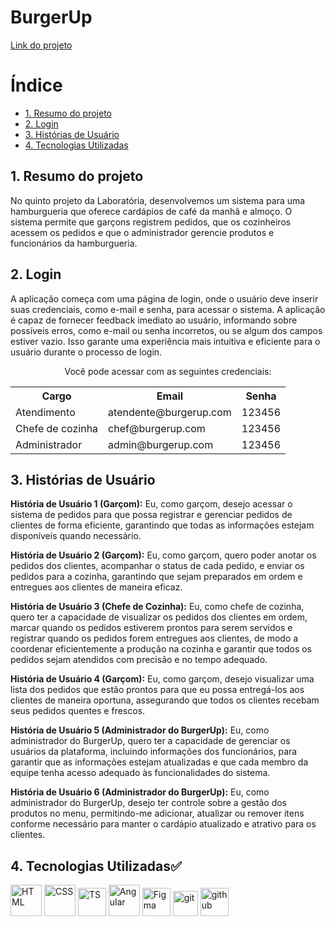 # BurgerUp

[Link do projeto](https://burger-up-omega.vercel.app/)

# Índice

* [1. Resumo do projeto](#1-resumo-do-projeto)
* [2. Login](#2-login)
* [3. Histórias de Usuário](#3-histórias-de-usuario)
* [4. Tecnologias Utilizadas](#4-tecnologias-utilizadas)

## 1. Resumo do projeto

No quinto projeto da Laboratória, desenvolvemos um sistema para uma hamburgueria que oferece cardápios de café da manhã e almoço. O sistema permite que garçons registrem pedidos, que os cozinheiros acessem os pedidos e que o administrador gerencie produtos e funcionários da hamburgueria.

## 2. Login

A aplicação começa com uma página de login, onde o usuário deve inserir suas credenciais, como e-mail e senha, para acessar o sistema. A aplicação é capaz de fornecer feedback imediato ao usuário, informando sobre possíveis erros, como e-mail ou senha incorretos, ou se algum dos campos estiver vazio. Isso garante uma experiência mais intuitiva e eficiente para o usuário durante o processo de login.

<div align="center">
  Você pode acessar com as seguintes credenciais: <br>
  
  <table>
    <tr>
      <th>Cargo</th>
      <th>Email</th>
      <th>Senha</th>
    </tr>
    <tr>
      <td>Atendimento</td>
      <td>atendente@burgerup.com</td>
      <td>123456</td>
    </tr>
    <tr>
      <td>Chefe de cozinha</td>
      <td>chef@burgerup.com</td>
      <td>123456</td>
    </tr>
    <tr>
      <td>Administrador</td>
      <td>admin@burgerup.com</td>
      <td>123456</td>
    </tr>
  </table>
</div>

## 3. Histórias de Usuário

<strong>História de Usuário 1 (Garçom):</strong> Eu, como garçom, desejo acessar o sistema de pedidos para que possa registrar e gerenciar pedidos de clientes de forma eficiente, garantindo que todas as informações estejam disponíveis quando necessário.

<strong>História de Usuário 2 (Garçom):</strong> Eu, como garçom, quero poder anotar os pedidos dos clientes, acompanhar o status de cada pedido, e enviar os pedidos para a cozinha, garantindo que sejam preparados em ordem e entregues aos clientes de maneira eficaz.

<strong>História de Usuário 3 (Chefe de Cozinha):</strong> Eu, como chefe de cozinha, quero ter a capacidade de visualizar os pedidos dos clientes em ordem, marcar quando os pedidos estiverem prontos para serem servidos e registrar quando os pedidos forem entregues aos clientes, de modo a coordenar eficientemente a produção na cozinha e garantir que todos os pedidos sejam atendidos com precisão e no tempo adequado.

<strong>História de Usuário 4 (Garçom):</strong> Eu, como garçom, desejo visualizar uma lista dos pedidos que estão prontos para que eu possa entregá-los aos clientes de maneira oportuna, assegurando que todos os clientes recebam seus pedidos quentes e frescos.

<strong>História de Usuário 5 (Administrador do BurgerUp):</strong> Eu, como administrador do BurgerUp, quero ter a capacidade de gerenciar os usuários da plataforma, incluindo informações dos funcionários, para garantir que as informações estejam atualizadas e que cada membro da equipe tenha acesso adequado às funcionalidades do sistema.

<strong>História de Usuário 6 (Administrador do BurgerUp):</strong> Eu, como administrador do BurgerUp, desejo ter controle sobre a gestão dos produtos no menu, permitindo-me adicionar, atualizar ou remover itens conforme necessário para manter o cardápio atualizado e atrativo para os clientes.

## 4. Tecnologias Utilizadas✅ 
<img alt="HTML" height="50" src="https://cdn2.iconfinder.com/data/icons/designer-skills/128/code-programming-html-markup-develop-layout-language-512.png"> <img alt="CSS" height="50" src="https://cdn2.iconfinder.com/data/icons/designer-skills/128/code-programming-css-style-develop-layout-language-512.png"> <img alt="TS" height="45" src="https://www.typescripttutorial.net/wp-content/uploads/2020/04/favicon.png"> <img alt="Angular" height="50" src="https://upload.wikimedia.org/wikipedia/commons/thumb/c/cf/Angular_full_color_logo.svg/1024px-Angular_full_color_logo.svg.png"> 
<img alt="Figma" height="45" src="https://cdn4.iconfinder.com/data/icons/logos-brands-in-colors/3000/figma-logo-256.png"/> <img alt="git" height="40" src="https://cdn3.iconfinder.com/data/icons/social-media-2169/24/social_media_social_media_logo_git-256.png"/> <img alt="github" height="45" src="https://cdn1.iconfinder.com/data/icons/unicons-line-vol-3/24/github-256.png"/>

